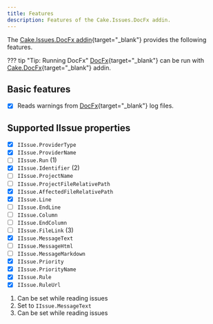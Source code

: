 ```yaml
---
title: Features
description: Features of the Cake.Issues.DocFx addin.
---
```


The [Cake.Issues.DocFx addin](https://cakebuild.net/extensions/cake-issues-docfx/){target="_blank"}
provides the following features.

??? tip "Tip: Running DocFx"
    [DocFx](https://dotnet.github.io/docfx/){target="_blank"} can be run with
    [Cake.DocFx](https://cakebuild.net/extensions/cake-docfx/){target="_blank"} addin.

## Basic features

- [x] Reads warnings from [DocFx](https://dotnet.github.io/docfx/){target="_blank"} log files.

## Supported IIssue properties

<div class="annotate" markdown>

- [x] `IIssue.ProviderType`
- [x] `IIssue.ProviderName`
- [ ] `IIssue.Run` (1)
- [x] `IIssue.Identifier` (2)
- [ ] `IIssue.ProjectName`
- [ ] `IIssue.ProjectFileRelativePath`
- [x] `IIssue.AffectedFileRelativePath`
- [x] `IIssue.Line`
- [ ] `IIssue.EndLine`
- [ ] `IIssue.Column`
- [ ] `IIssue.EndColumn`
- [ ] `IIssue.FileLink` (3)
- [x] `IIssue.MessageText`
- [ ] `IIssue.MessageHtml`
- [ ] `IIssue.MessageMarkdown`
- [x] `IIssue.Priority`
- [x] `IIssue.PriorityName`
- [x] `IIssue.Rule`
- [x] `IIssue.RuleUrl`

</div>

1.  Can be set while reading issues
2.  Set to `IIssue.MessageText`
3.  Can be set while reading issues
